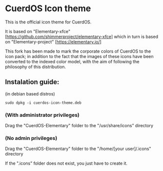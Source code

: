 # CuerdOS Icon theme

This is the official icon theme for CuerdOS.

It is based on "Elementary-xfce" [https://github.com/shimmerproject/elementary-xfce] which in turn is based on "Elementary-project" [https://elementary.io/]

This fork has been made to mark the corporate colors of CuerdOS to the icon pack; in addition to the fact that the images of these icons have been converted to the indexed color model, with the aim of following the philosophy of this distribution.

## Instalation guide:
(in debian based distros)

```
sudo dpkg -i cuerdos-icon-theme.deb
```

### (With administrator privileges)
Drag the "CuerdOS-Elementary" folder to the "/usr/share/icons" directory

### (No admin privileges)
Drag the "CuerdOS-Elementary" folder to the "/home/[your user]/.icons" directory

If the ".icons" folder does not exist, you just have to create it.
